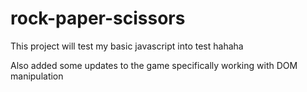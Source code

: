 # rock-paper-scissors
This project will test my basic javascript into test hahaha

Also added some updates to the game specifically working with DOM manipulation